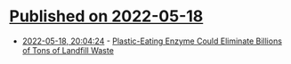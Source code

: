 # [Published on 2022-05-18](index.md)

* [2022-05-18, 20:04:24](https://news.ycombinator.com/item?id=31427011) - [Plastic-Eating Enzyme Could Eliminate Billions of Tons of Landfill Waste](https://news.utexas.edu/2022/04/27/plastic-eating-enzyme-could-eliminate-billions-of-tons-of-landfill-waste/)
